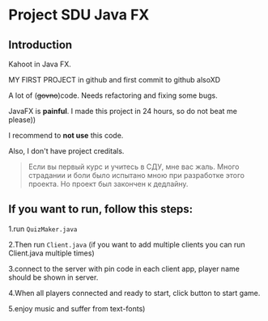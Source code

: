 # Project SDU Java FX

## Introduction 

Kahoot in Java FX.

MY FIRST PROJECT in github and first commit to github alsoXD

A lot of (~~govno~~)code. Needs refactoring and fixing some bugs.

JavaFX is **painful**. I made this project in 24 hours, so do not beat me please))

I recommend to **not use** this code.

Also, I don't have project creditals.

>Если вы первый курс и учитесь в СДУ, мне вас жаль. Много страдании и боли было испытано мною при разработке этого проекта. Но проект был закончен к дедлайну.

## If you want to run, follow this steps:

  1.run ```QuizMaker.java```
  
  2.Then run ```Client.java``` (if you want to add multiple clients you can run Client.java multiple times)
  
  3.connect to the server with pin code in each client app, player name should be shown in server.
  
  4.When all players connected and ready to start, click button to start game.
  
  5.enjoy music and suffer from text-fonts)
  
